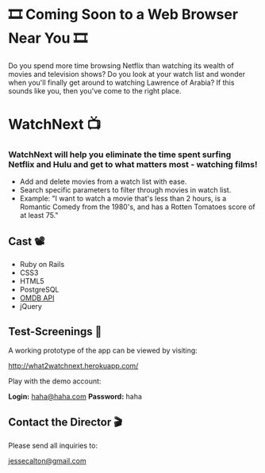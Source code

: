 # 🎞 Coming Soon to a Web Browser Near You 🎞

Do you spend more time browsing Netflix than watching its wealth of movies and television shows? Do you look at your watch list and wonder when you'll finally get around to watching Lawrence of Arabia? If this sounds like you, then you've come to the right place.

# WatchNext 📺 

### WatchNext will help you eliminate the time spent surfing Netflix and Hulu and get to what matters most - watching films! 

* Add and delete movies from a watch list with ease.
* Search specific parameters to filter through movies in watch list.
* Example: "I want to watch a movie that's less than 2 hours, is a Romantic Comedy from the 1980's, and has a Rotten Tomatoes score of at least 75."

## Cast 📽️

* Ruby on Rails
* CSS3
* HTML5
* PostgreSQL
* [OMDB API](http://www.omdbapi.com)
* jQuery

## Test-Screenings 📼

A working prototype of the app can be viewed by visiting:

<http://what2watchnext.herokuapp.com/>

Play with the demo account:

  **Login:** haha@haha.com
  **Password:** haha

## Contact the Director 🎬

Please send all inquiries to: 

<jessecalton@gmail.com>
